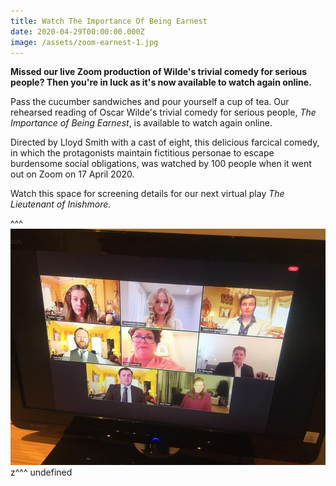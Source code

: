 ```yaml
---
title: Watch The Importance Of Being Earnest
date: 2020-04-29T00:00:00.000Z
image: /assets/zoom-earnest-1.jpg
---
```

**Missed our live Zoom production of Wilde's trivial comedy for serious people? Then you're in luck as it's now available to watch again online.**

Pass the cucumber sandwiches and pour yourself a cup of tea. Our rehearsed reading of Oscar Wilde's trivial comedy for serious people, *The Importance of Being Earnest*, is available to watch again online. 

Directed by Lloyd Smith with a cast of eight, this delicious farcical comedy, in which the protagonists maintain fictitious personae to escape burdensome social obligations, was watched by 100 people when it went out on Zoom on 17 April 2020.

Watch this space for screening details for our next virtual play *The Lieutenant of Inishmore*.

<div class="video-responsive">
  <?# YouTube xv_-iUU4NG8 /?>
</div>

^^^ ![](/assets/zoom-earnest-1.jpg)
z^^^ undefined